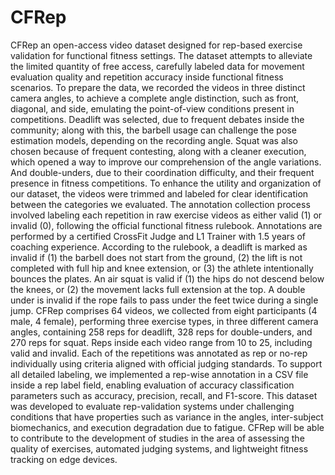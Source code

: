 # CFRep
CFRep an open-access video dataset designed for rep-based exercise validation for functional fitness settings. The dataset attempts to alleviate the limited quantity of free access, carefully labeled data for movement evaluation quality and repetition accuracy inside functional fitness scenarios.
To prepare the data, we recorded the videos in three distinct camera angles, to achieve a complete angle distinction, such as front, diagonal, and side, emulating the point-of-view conditions present in competitions.
Deadlift was selected, due to frequent debates inside the community; along with this, the barbell usage can challenge the pose estimation models, depending on the recording angle. Squat was also chosen because of frequent contesting, along with a cleaner execution, which opened a way to improve our comprehension of the angle variations. And double-unders, due to their coordination difficulty, and their frequent presence in fitness competitions. To enhance the utility and organization of our dataset, the videos were trimmed and labeled for clear identification between the categories we evaluated.
The annotation collection process involved labeling each repetition in raw exercise videos as either valid (1) or invalid (0), following the official functional fitness rulebook. Annotations are performed by a certified CrossFit Judge and L1 Trainer with 1.5 years of coaching experience. According to the rulebook, a deadlift is marked as invalid if (1) the barbell does not start from the ground, (2) the lift is not completed with full hip and knee extension, or (3) the athlete intentionally bounces the plates. An air squat is valid if (1) the hips do not descend below the knees, or (2) the movement lacks full extension at the top. A double under is invalid if the rope fails to pass under the feet twice during a single jump.
CFRep comprises 64 videos, we collected from eight participants (4 male, 4 female), performing three exercise types, in three different camera angles, containing 258 reps for deadlift, 328 reps for double-unders, and 270 reps for squat.
Reps inside each video range from 10 to 25, including valid and invalid. Each of the repetitions was annotated as rep or no-rep individually using criteria aligned with official judging standards. To support all detailed labeling, we implemented a rep-wise annotation in a CSV file inside a rep label field, enabling evaluation of accuracy classification parameters such as accuracy, precision, recall, and F1-score.
This dataset was developed to evaluate rep-validation systems under challenging conditions that have properties such as variance in the angles, inter-subject biomechanics, and execution degradation due to fatigue. CFRep will be able to contribute to the development of studies in the area of assessing the quality of exercises, automated judging systems, and lightweight fitness tracking on edge devices.
